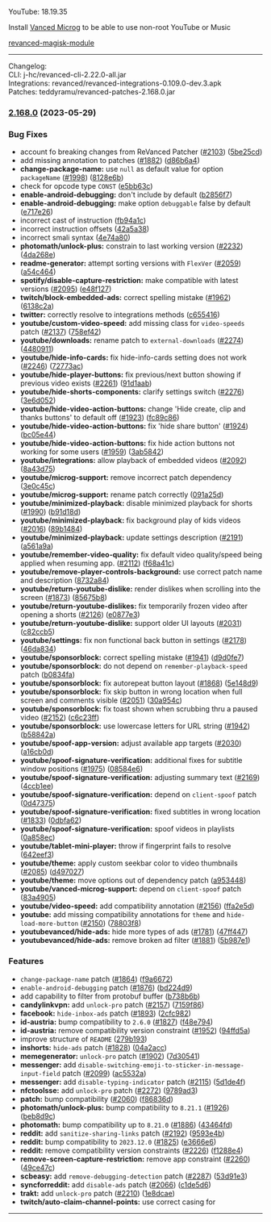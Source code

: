 YouTube: 18.19.35  

Install [Vanced Microg](https://github.com/TeamVanced/VancedMicroG/releases) to be able to use non-root YouTube or Music  

[revanced-magisk-module](https://github.com/j-hc/revanced-magisk-module)  

---
Changelog:  
CLI: j-hc/revanced-cli-2.22.0-all.jar  
Integrations: revanced/revanced-integrations-0.109.0-dev.3.apk  
Patches: teddyramu/revanced-patches-2.168.0.jar  

### [2.168.0](https://github.com/teddyramu/revanced_patches/compare/v2.167.0...v2.168.0) (2023-05-29)
### Bug Fixes
* account fo breaking changes from ReVanced Patcher ([#2103](https://github.com/teddyramu/revanced_patches/issues/2103)) ([5be25cd](https://github.com/teddyramu/revanced_patches/commit/5be25cde4b34d58ced35a7edbb499477b538b748))
* add missing annotation to patches ([#1882](https://github.com/teddyramu/revanced_patches/issues/1882)) ([d86b6a4](https://github.com/teddyramu/revanced_patches/commit/d86b6a4a659172c3f1db8eb883f28dfee4e83e4c))
* **change-package-name:** use `null` as default value for option `packageName` ([#1998](https://github.com/teddyramu/revanced_patches/issues/1998)) ([8128e6b](https://github.com/teddyramu/revanced_patches/commit/8128e6ba57ec4e4e01a0923a0d353cc934b93899))
* check for opcode type `CONST` ([e5bb63c](https://github.com/teddyramu/revanced_patches/commit/e5bb63c7ab4427b6116de4a999be306e0f3cf12e))
* **enable-android-debugging:** don't include by default ([b2856f7](https://github.com/teddyramu/revanced_patches/commit/b2856f7f71640f78dfc11b3dff90a58add48d605))
* **enable-android-debugging:** make option `debuggable` false by default ([e717e26](https://github.com/teddyramu/revanced_patches/commit/e717e260fd0449a97929c3c82da577362586c5e1))
* incorrect cast of instruction ([fb94a1c](https://github.com/teddyramu/revanced_patches/commit/fb94a1cb48e8952981e2f9146eb90ee92a517b2e))
* incorrect instruction offsets ([42a5a38](https://github.com/teddyramu/revanced_patches/commit/42a5a387da3c53c579234a44c124ab0ba26117cb))
* incorrect smali syntax ([4e74a80](https://github.com/teddyramu/revanced_patches/commit/4e74a800c311d7acb2c2ddb492b43747db8a8def))
* **photomath/unlock-plus:** constrain to last working version ([#2232](https://github.com/teddyramu/revanced_patches/issues/2232)) ([4da268e](https://github.com/teddyramu/revanced_patches/commit/4da268edc006ea496e3b1efd037676f1c40397da))
* **readme-generator:** attempt sorting versions with `FlexVer` ([#2059](https://github.com/teddyramu/revanced_patches/issues/2059)) ([a54c464](https://github.com/teddyramu/revanced_patches/commit/a54c464522fa2a6a2d2525c8cb0ec961c2cc771c))
* **spotify/disable-capture-restriction:** make compatible with latest versions ([#2095](https://github.com/teddyramu/revanced_patches/issues/2095)) ([e48f127](https://github.com/teddyramu/revanced_patches/commit/e48f1278da2a9d82e70be41fa2c4c480c574816b))
* **twitch/block-embedded-ads:** correct spelling mistake ([#1962](https://github.com/teddyramu/revanced_patches/issues/1962)) ([6138c2a](https://github.com/teddyramu/revanced_patches/commit/6138c2ac24f586137bc4ef974a6600d24ebdda3e))
* **twitter:** correctly resolve to integrations methods ([c655416](https://github.com/teddyramu/revanced_patches/commit/c655416a91f0a32cfe82b1384f5958cace891833))
* **youtube/custom-video-speed:** add missing class for `video-speeds` patch ([#2137](https://github.com/teddyramu/revanced_patches/issues/2137)) ([758ef42](https://github.com/teddyramu/revanced_patches/commit/758ef42f9cd36d665b1737b67bcdde22d3e3eb98))
* **youtube/downloads:** rename patch to `external-downloads` ([#2274](https://github.com/teddyramu/revanced_patches/issues/2274)) ([4480911](https://github.com/teddyramu/revanced_patches/commit/4480911e0b056f2148616a0c2af6b4ab7c482c3b))
* **youtube/hide-info-cards:** fix hide-info-cards setting does not work ([#2246](https://github.com/teddyramu/revanced_patches/issues/2246)) ([72773ac](https://github.com/teddyramu/revanced_patches/commit/72773ac56987753fac6c0087d048b4378a3dd360))
* **youtube/hide-player-buttons:** fix previous/next button showing if previous video exists ([#2261](https://github.com/teddyramu/revanced_patches/issues/2261)) ([91d1aab](https://github.com/teddyramu/revanced_patches/commit/91d1aabd32be1607019bc443fb06284ca3343e9d))
* **youtube/hide-shorts-components:** clarify settings switch ([#2276](https://github.com/teddyramu/revanced_patches/issues/2276)) ([3e6d052](https://github.com/teddyramu/revanced_patches/commit/3e6d0528b287ded401dacdcea698d4ec97b926ee))
* **youtube/hide-video-action-buttons:** change 'Hide create, clip and thanks buttons' to default off ([#1923](https://github.com/teddyramu/revanced_patches/issues/1923)) ([fc89c86](https://github.com/teddyramu/revanced_patches/commit/fc89c865f94fffd748809eaf0504cc91f6389500))
* **youtube/hide-video-action-buttons:** fix 'hide share button' ([#1924](https://github.com/teddyramu/revanced_patches/issues/1924)) ([bc05e44](https://github.com/teddyramu/revanced_patches/commit/bc05e4494d914f944a831bfb83a150ad93bb342f))
* **youtube/hide-video-action-buttons:** fix hide action buttons not working for some users ([#1959](https://github.com/teddyramu/revanced_patches/issues/1959)) ([3ab5842](https://github.com/teddyramu/revanced_patches/commit/3ab5842ebbee3381604efcaa454ea5c49d3a5363))
* **youtube/integrations:** allow playback of embedded videos  ([#2092](https://github.com/teddyramu/revanced_patches/issues/2092)) ([8a43d75](https://github.com/teddyramu/revanced_patches/commit/8a43d75e2db63c47bb9ad1b75027df0868c094e5))
* **youtube/microg-support:** remove incorrect patch dependency ([3e0c45c](https://github.com/teddyramu/revanced_patches/commit/3e0c45c2dff9f6336e42fdd3d1b5b5de5af1b1cb))
* **youtube/microg-support:** rename patch correctly ([091a25d](https://github.com/teddyramu/revanced_patches/commit/091a25d46145b1c27791245fca0933e9c8a68e9a))
* **youtube/minimized-playback:** disable minimized playback for shorts ([#1990](https://github.com/teddyramu/revanced_patches/issues/1990)) ([b91d18d](https://github.com/teddyramu/revanced_patches/commit/b91d18d24f332a9aa8721dc053e395d352b5796d))
* **youtube/minimized-playback:** fix background play of kids videos ([#2016](https://github.com/teddyramu/revanced_patches/issues/2016)) ([89b1484](https://github.com/teddyramu/revanced_patches/commit/89b1484d1d8c1419ba8020d0571b25071d43e926))
* **youtube/minimized-playback:** update settings description ([#2191](https://github.com/teddyramu/revanced_patches/issues/2191)) ([a561a9a](https://github.com/teddyramu/revanced_patches/commit/a561a9afc233e466459546fcc8452800ec56e057))
* **youtube/remember-video-quality:** fix default video quality/speed being applied when resuming app. ([#2112](https://github.com/teddyramu/revanced_patches/issues/2112)) ([f68a41c](https://github.com/teddyramu/revanced_patches/commit/f68a41ce9f9a78818d3f28b069e70b8c66125f53))
* **youtube/remove-player-controls-background:** use correct patch name and description ([8732a84](https://github.com/teddyramu/revanced_patches/commit/8732a84422087fca7e9e1635a0b1d8d2cbf034f4))
* **youtube/return-youtube-dislike:** render dislikes when scrolling into the screen ([#1873](https://github.com/teddyramu/revanced_patches/issues/1873)) ([85675b8](https://github.com/teddyramu/revanced_patches/commit/85675b800070de9752b2a4bfea3182381d4cfba4))
* **youtube/return-youtube-dislikes:** fix temporarily frozen video after opening a shorts ([#2126](https://github.com/teddyramu/revanced_patches/issues/2126)) ([e0877e3](https://github.com/teddyramu/revanced_patches/commit/e0877e33814ba396e64e18a577064aa5be952413))
* **youtube/return-youtube-dislike:** support older UI layouts ([#2031](https://github.com/teddyramu/revanced_patches/issues/2031)) ([c82ccb5](https://github.com/teddyramu/revanced_patches/commit/c82ccb59955d7663a5be20338b4b5c9b7601195c))
* **youtube/settings:** fix non functional back button in settings ([#2178](https://github.com/teddyramu/revanced_patches/issues/2178)) ([46da834](https://github.com/teddyramu/revanced_patches/commit/46da83430f69b451f971bf5e9261e9d64d1a365c))
* **youtube/sponsorblock:** correct spelling mistake ([#1941](https://github.com/teddyramu/revanced_patches/issues/1941)) ([d9d0fe7](https://github.com/teddyramu/revanced_patches/commit/d9d0fe7e236ccce348e8b3214454d29656a853c0))
* **youtube/sponsorblock:** do not depend on `remember-playback-speed` patch ([b0834fa](https://github.com/teddyramu/revanced_patches/commit/b0834faa69755a94f70ae5075a10cf15e8a6b857))
* **youtube/sponsorblock:** fix autorepeat button layout ([#1868](https://github.com/teddyramu/revanced_patches/issues/1868)) ([5e148d9](https://github.com/teddyramu/revanced_patches/commit/5e148d9384e8f9f1bc8f5daa7e68a05574810329))
* **youtube/sponsorblock:** fix skip button in wrong location when full screen and comments visible ([#2051](https://github.com/teddyramu/revanced_patches/issues/2051)) ([30a954c](https://github.com/teddyramu/revanced_patches/commit/30a954cac83a66fbb25589edc487797ea5f19986))
* **youtube/sponsorblock:** fix toast shown when scrubbing thru a paused video ([#2152](https://github.com/teddyramu/revanced_patches/issues/2152)) ([c6c23ff](https://github.com/teddyramu/revanced_patches/commit/c6c23ff0d9a18e3ef3d4b9b28ffa562a2eceb58b))
* **youtube/sponsorblock:** use lowercase letters for URL string ([#1942](https://github.com/teddyramu/revanced_patches/issues/1942)) ([b58842a](https://github.com/teddyramu/revanced_patches/commit/b58842a5f6f3fbcf06e87821bbc1ad3be7ca2fc0))
* **youtube/spoof-app-version:** adjust available app targets ([#2030](https://github.com/teddyramu/revanced_patches/issues/2030)) ([a16cb0d](https://github.com/teddyramu/revanced_patches/commit/a16cb0d32f40694f237cb1820b965cee26663fdd))
* **youtube/spoof-signature-verification:** additional fixes for subtitle window positions ([#1975](https://github.com/teddyramu/revanced_patches/issues/1975)) ([08584e6](https://github.com/teddyramu/revanced_patches/commit/08584e680fc658f37e8730499fa5197a08370776))
* **youtube/spoof-signature-verification:** adjusting summary text ([#2169](https://github.com/teddyramu/revanced_patches/issues/2169)) ([4ccb1ee](https://github.com/teddyramu/revanced_patches/commit/4ccb1ee0b988bc0ddd6a0c986975b17caa828770))
* **youtube/spoof-signature-verification:** depend on `client-spoof` patch ([0d47375](https://github.com/teddyramu/revanced_patches/commit/0d47375092639e3e5dad8d67991004fc2f103606))
* **youtube/spoof-signature-verification:** fixed subtitles in wrong location ([#1833](https://github.com/teddyramu/revanced_patches/issues/1833)) ([0dbfa62](https://github.com/teddyramu/revanced_patches/commit/0dbfa6247e6e7ff51e8fee86fd798f693ab05bcf))
* **youtube/spoof-signature-verification:** spoof videos in playlists ([0a858ec](https://github.com/teddyramu/revanced_patches/commit/0a858ecef3f152dfd97e7f2d27501201968de4e4))
* **youtube/tablet-mini-player:** throw if fingerprint fails to resolve ([642eef3](https://github.com/teddyramu/revanced_patches/commit/642eef39e8e8eeb1f95980f95b83e79faffe3a18))
* **youtube/theme:** apply custom seekbar color to video thumbnails ([#2085](https://github.com/teddyramu/revanced_patches/issues/2085)) ([d497027](https://github.com/teddyramu/revanced_patches/commit/d4970273ad10f62cd9455ef9b847c686147f7dca))
* **youtube/theme:** move options out of dependency patch ([a953448](https://github.com/teddyramu/revanced_patches/commit/a95344879c2ac2cd6da8ce0273dcb05e8a35d2ec))
* **youtube/vanced-microg-support:** depend on `client-spoof` patch ([83a4905](https://github.com/teddyramu/revanced_patches/commit/83a490575c60adf21db926df3013f539c6d33068))
* **youtube/video-speed:** add compatibility annotation ([#2156](https://github.com/teddyramu/revanced_patches/issues/2156)) ([ffa2e5d](https://github.com/teddyramu/revanced_patches/commit/ffa2e5d7eb0b90bb5c7a6854bab4caf9f810d917))
* **youtube:** add missing compatibility annotations for `theme` and `hide-load-more-button` ([#2150](https://github.com/teddyramu/revanced_patches/issues/2150)) ([78803f8](https://github.com/teddyramu/revanced_patches/commit/78803f8ea85684e4c69e75b676fa40bae8760957))
* **youtubevanced/hide-ads:** hide more types of ads ([#1781](https://github.com/teddyramu/revanced_patches/issues/1781)) ([47ff447](https://github.com/teddyramu/revanced_patches/commit/47ff447f8ec0e5bbc174f34bd7d61b3031276641))
* **youtubevanced/hide-ads:** remove broken ad filter ([#1881](https://github.com/teddyramu/revanced_patches/issues/1881)) ([5b987e1](https://github.com/teddyramu/revanced_patches/commit/5b987e14e81a47691883a5b5196c7ffee03941d0))
### Features
* `change-package-name` patch ([#1864](https://github.com/teddyramu/revanced_patches/issues/1864)) ([f9a6672](https://github.com/teddyramu/revanced_patches/commit/f9a6672122eb28fe06c9f5e137906ad868a491d6))
* `enable-android-debugging` patch ([#1876](https://github.com/teddyramu/revanced_patches/issues/1876)) ([bd224d9](https://github.com/teddyramu/revanced_patches/commit/bd224d90deb838ee3e7bd0c16860023ebf113e96))
* add capability to filter from protobuf buffer ([b738b6b](https://github.com/teddyramu/revanced_patches/commit/b738b6bf3506f222844ef4bca99a91f78d331391))
* **candylinkvpn:** add `unlock-pro` patch ([#2157](https://github.com/teddyramu/revanced_patches/issues/2157)) ([7159f86](https://github.com/teddyramu/revanced_patches/commit/7159f867801300d4ae32937743de59421de76238))
* **facebook:** `hide-inbox-ads` patch ([#1893](https://github.com/teddyramu/revanced_patches/issues/1893)) ([2cfc982](https://github.com/teddyramu/revanced_patches/commit/2cfc9829e119884ca566d6ad90fd0542317891d7))
* **id-austria:** bump compatibility to `2.6.0` ([#1827](https://github.com/teddyramu/revanced_patches/issues/1827)) ([f48e794](https://github.com/teddyramu/revanced_patches/commit/f48e794eebf9ea44008c4c8a3967ad039d19180a))
* **id-austria:** remove compatibility version constraint ([#1952](https://github.com/teddyramu/revanced_patches/issues/1952)) ([94ffd5a](https://github.com/teddyramu/revanced_patches/commit/94ffd5a26fe42f223a09ad6bd7f34f1fac0986ad))
* improve structure of `README` ([279b193](https://github.com/teddyramu/revanced_patches/commit/279b193b687ad9cba44ab9c2a88d2ce06be0bbf0))
* **inshorts:** `hide-ads` patch ([#1828](https://github.com/teddyramu/revanced_patches/issues/1828)) ([04a2acc](https://github.com/teddyramu/revanced_patches/commit/04a2accfe9f9254af9074ad0a309d485cedb01cb))
* **memegenerator:** `unlock-pro` patch ([#1902](https://github.com/teddyramu/revanced_patches/issues/1902)) ([7d30541](https://github.com/teddyramu/revanced_patches/commit/7d3054178187bed294d156d3858613fa63a626ef))
* **messenger:** add `disable-switching-emoji-to-sticker-in-message-input-field` patch ([#2099](https://github.com/teddyramu/revanced_patches/issues/2099)) ([ac5532a](https://github.com/teddyramu/revanced_patches/commit/ac5532a65c353b1964d9b7d990341fc7362e510d))
* **messenger:** add `disable-typing-indicator` patch ([#2115](https://github.com/teddyramu/revanced_patches/issues/2115)) ([5d1de4f](https://github.com/teddyramu/revanced_patches/commit/5d1de4f4eab83e61cfc1c4aaee74179afcb9431f))
* **nfctoolsse:** add `unlock-pro` patch ([#2272](https://github.com/teddyramu/revanced_patches/issues/2272)) ([9789ad3](https://github.com/teddyramu/revanced_patches/commit/9789ad30ff82d9bb99e870dc8053775dc222a010))
* **patch:** bump compatibility ([#2060](https://github.com/teddyramu/revanced_patches/issues/2060)) ([f86836d](https://github.com/teddyramu/revanced_patches/commit/f86836d6295db9eb8c59916deaa991b4d99e96be))
* **photomath/unlock-plus:** bump compatibility to `8.21.1` ([#1926](https://github.com/teddyramu/revanced_patches/issues/1926)) ([beb8d9c](https://github.com/teddyramu/revanced_patches/commit/beb8d9cbf254b4a2b2207a307934be65507dcf80))
* **photomath:** bump compatibility up to `8.21.0` ([#1886](https://github.com/teddyramu/revanced_patches/issues/1886)) ([43464fd](https://github.com/teddyramu/revanced_patches/commit/43464fd6ffe6f097c574156146aeb23f8f026840))
* **reddit:** add `sanitize-sharing-links` patch ([#2192](https://github.com/teddyramu/revanced_patches/issues/2192)) ([9593e4b](https://github.com/teddyramu/revanced_patches/commit/9593e4b5db604957545b4ab6747c82fb815ac08b))
* **reddit:** bump compatibility to `2023.12.0` ([#1825](https://github.com/teddyramu/revanced_patches/issues/1825)) ([e3666e6](https://github.com/teddyramu/revanced_patches/commit/e3666e68ed4816c85fbb110cb098f53fddf135f1))
* **reddit:** remove compatibility version constraints ([#2226](https://github.com/teddyramu/revanced_patches/issues/2226)) ([f1288e4](https://github.com/teddyramu/revanced_patches/commit/f1288e4bb8fb1b9f394d73fd814d97db8704b8e0))
* **remove-screen-capture-restriction:** remove app constraint ([#2260](https://github.com/teddyramu/revanced_patches/issues/2260)) ([49ce47c](https://github.com/teddyramu/revanced_patches/commit/49ce47c3eed6a1626674d0f60ae0fdbe349e804b))
* **scbeasy:** add `remove-debugging-detection` patch ([#2287](https://github.com/teddyramu/revanced_patches/issues/2287)) ([53d91e3](https://github.com/teddyramu/revanced_patches/commit/53d91e32183663b0aa70994cc4e1d8ae5eb8c8e4))
* **syncforreddit:** add `disable-ads` patch ([#2066](https://github.com/teddyramu/revanced_patches/issues/2066)) ([c1de5d6](https://github.com/teddyramu/revanced_patches/commit/c1de5d6e433263b9a17305fa1c65807921594731))
* **trakt:** add `unlock-pro` patch ([#2210](https://github.com/teddyramu/revanced_patches/issues/2210)) ([1e8dcae](https://github.com/teddyramu/revanced_patches/commit/1e8dcae6f540455b8698703bbded5f52fd0c6300))
* **twitch/auto-claim-channel-points:** use correct casing for 
---  
